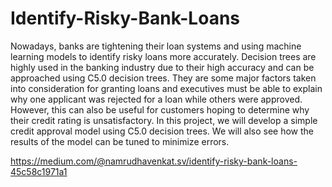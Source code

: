 # Identify-Risky-Bank-Loans
Nowadays, banks are tightening their loan systems and using machine learning models to identify risky loans more accurately. Decision trees are highly used in the banking industry due to their high accuracy and can be approached using C5.0 decision trees. They are some major factors taken into consideration for granting loans and executives must be able to explain why one applicant was rejected for a loan while others were approved. However, this can also be useful for customers hoping to determine why their credit rating is unsatisfactory. In this project, we will develop a simple credit approval model using C5.0 decision trees. We will also see how the results of the model can be tuned to minimize errors.

https://medium.com/@namrudhavenkat.sv/identify-risky-bank-loans-45c58c1971a1
